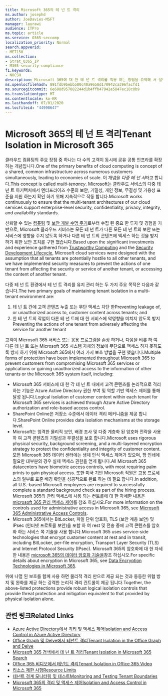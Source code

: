 ```yaml
---
title: Microsoft 365의 테 넌 트 격리
ms.author: josephd
author: JoeDavies-MSFT
manager: laurawi
audience: ITPro
ms.topic: article
ms.service: O365-seccomp
localization_priority: Normal
search.appverid:
- MET150
ms.collection:
- Strat_O365_IP
- M365-security-compliance
f1.keywords:
- NOCSH
description: Microsoft 365에 대 한 테 넌 트 격리를 적용 하는 방법을 요약해 서 설명 합니다.
ms.openlocfilehash: 891fdb9bebb500c40a9658d170942ca396facfd1
ms.sourcegitcommit: 6e608d957082244d1b4ffb47942e5847ec18c0b9
ms.translationtype: MT
ms.contentlocale: ko-KR
ms.lasthandoff: 07/01/2020
ms.locfileid: "44998647"
---
```

# <a name="tenant-isolation-in-microsoft-365"></a><span data-ttu-id="a7a31-103">Microsoft 365의 테 넌 트 격리</span><span class="sxs-lookup"><span data-stu-id="a7a31-103">Tenant Isolation in Microsoft 365</span></span>

<span data-ttu-id="a7a31-104">클라우드 컴퓨팅의 주요 장점 중 하나는 다 수의 고객이 동시에 공유 공통 인프라를 확장 하는 개념입니다.</span><span class="sxs-lookup"><span data-stu-id="a7a31-104">One of the primary benefits of cloud computing is concept of a shared, common infrastructure across numerous customers simultaneously, leading to economies of scale.</span></span> <span data-ttu-id="a7a31-105">이 개념을 *다중 테 넌 시*라고 합니다.</span><span class="sxs-lookup"><span data-stu-id="a7a31-105">This concept is called *multi-tenancy*.</span></span> <span data-ttu-id="a7a31-106">Microsoft는 클라우드 서비스의 다중 테 넌 트 아키텍처에서 엔터프라이즈 수준의 보안, 기밀성, 개인 정보, 무결성 및 가용성 표준을 지원 하는지 확인 하기 위해 지속적으로 작동 합니다.</span><span class="sxs-lookup"><span data-stu-id="a7a31-106">Microsoft works continuously to ensure that the multi-tenant architectures of our cloud services support enterprise-level security, confidentiality, privacy, integrity, and availability standards.</span></span>

<span data-ttu-id="a7a31-107">신뢰할 수 있는 [컴퓨팅](https://www.microsoft.com/trust-center) 및 [보안 개발 수명 주기](https://www.microsoft.com/securityengineering/sdl/)로부터 수집 된 중요 한 투자 및 경험을 기반으로, Microsoft 클라우드 서비스는 모든 테 넌 트가 다른 모든 테 넌 트의 보안 또는 서비스에 영향을 주지 않도록 하거나 다른 테 넌 트의 콘텐츠에 액세스 하는 것을 방지 하기 위한 보안 조치를 구현 했습니다.</span><span class="sxs-lookup"><span data-stu-id="a7a31-107">Based upon the significant investments and experience gathered from [Trustworthy Computing](https://www.microsoft.com/trust-center) and the [Security Development Lifecycle](https://www.microsoft.com/securityengineering/sdl/), Microsoft cloud services were designed with the assumption that all tenants are potentially hostile to all other tenants, and we have implemented security measures to prevent the actions of one tenant from affecting the security or service of another tenant, or accessing the content of another tenant.</span></span>

<span data-ttu-id="a7a31-108">다중 테 넌 트 환경에서 테 넌 트 격리를 유지 관리 하는 두 가지 주요 목적은 다음과 같습니다.</span><span class="sxs-lookup"><span data-stu-id="a7a31-108">The two primary goals of maintaining tenant isolation in a multi-tenant environment are:</span></span>

1.  <span data-ttu-id="a7a31-109">테 넌 트 간에 고객 콘텐츠 누출 또는 무단 액세스 차단 한</span><span class="sxs-lookup"><span data-stu-id="a7a31-109">Preventing leakage of, or unauthorized access to, customer content across tenants; and</span></span>
2.  <span data-ttu-id="a7a31-110">한 테 넌 트의 작업이 다른 테 넌 트에 대 한 서비스에 악영향을 미치지 않도록 방지</span><span class="sxs-lookup"><span data-stu-id="a7a31-110">Preventing the actions of one tenant from adversely affecting the service for another tenant</span></span>

<span data-ttu-id="a7a31-111">고객이 Microsoft 365 서비스 또는 응용 프로그램을 손상 하거나, 다음을 비롯 하 여 다른 테 넌 트 또는 Microsoft 365 시스템 자체의 정보에 무단으로 액세스 하지 못하도록 방지 하기 위해 Microsoft 365에서 여러 가지 보호 방법을 구현 했습니다.</span><span class="sxs-lookup"><span data-stu-id="a7a31-111">Multiple forms of protection have been implemented throughout Microsoft 365 to prevent customers from compromising Microsoft 365 services or applications or gaining unauthorized access to the information of other tenants or the Microsoft 365 system itself, including:</span></span>

- <span data-ttu-id="a7a31-112">Microsoft 365 서비스에 대 한 각 테 넌 트 내에서 고객 콘텐츠를 논리적으로 격리 하는 기능은 Azure Active Directory 권한 부여 및 역할 기반 액세스 제어를 통해 달성 됩니다.</span><span class="sxs-lookup"><span data-stu-id="a7a31-112">Logical isolation of customer content within each tenant for Microsoft 365 services is achieved through Azure Active Directory authorization and role-based access control.</span></span>
- <span data-ttu-id="a7a31-113">SharePoint Online은 저장소 수준에서 데이터 격리 메커니즘을 제공 합니다.</span><span class="sxs-lookup"><span data-stu-id="a7a31-113">SharePoint Online provides data isolation mechanisms at the storage level.</span></span>
- <span data-ttu-id="a7a31-114">Microsoft는 엄격한 물리적 보안, 배경 조사 및 다중 계층화 된 암호화 전략을 사용 하 여 고객 콘텐츠의 기밀성과 무결성을 보호 합니다.</span><span class="sxs-lookup"><span data-stu-id="a7a31-114">Microsoft uses rigorous physical security, background screening, and a multi-layered encryption strategy to protect the confidentiality and integrity of customer content.</span></span> <span data-ttu-id="a7a31-115">모든 Microsoft 365 데이터 센터에는 생체 인식 액세스 제어가 있으며, 팜 인쇄에 필요한 대부분의 경우 실제 액세스 권한을 얻게 됩니다.</span><span class="sxs-lookup"><span data-stu-id="a7a31-115">All Microsoft 365 datacenters have biometric access controls, with most requiring palm prints to gain physical access.</span></span> <span data-ttu-id="a7a31-116">또한 미국 기반 Microsoft 직원은 고용 프로세스의 일부로 표준 배경 확인을 성공적으로 완료 하는 데 필요 합니다.</span><span class="sxs-lookup"><span data-stu-id="a7a31-116">In addition, all U.S.-based Microsoft employees are required to successfully complete a standard background check as part of the hiring process.</span></span> <span data-ttu-id="a7a31-117">Microsoft 365의 관리 액세스에 사용 되는 컨트롤에 대 한 자세한 내용은 [microsoft 365 관리 액세스 제어](office-365-administrative-access-controls-overview.md)를 참조 하십시오.</span><span class="sxs-lookup"><span data-stu-id="a7a31-117">For more information on the controls used for administrative access in Microsoft 365, see [Microsoft 365 Administrative Access Controls](office-365-administrative-access-controls-overview.md).</span></span>
- <span data-ttu-id="a7a31-118">Microsoft 365에서는 BitLocker, 파일 단위 암호화, TLS (보안 계층 보안) 및 IPsec (인터넷 프로토콜 보안)을 포함 하 여 rest 및 전송 중에 고객 콘텐츠를 암호화 하는 서비스 쪽 기술을 사용 합니다.</span><span class="sxs-lookup"><span data-stu-id="a7a31-118">Microsoft 365 uses service-side technologies that encrypt customer content at rest and in transit, including BitLocker, per-file encryption, Transport Layer Security (TLS) and Internet Protocol Security (IPsec).</span></span> <span data-ttu-id="a7a31-119">Microsoft 365의 암호화에 대 한 자세한 내용은 [microsoft 365의 데이터 암호화 기술을](https://docs.microsoft.com/microsoft-365/compliance/office-365-encryption-in-the-microsoft-cloud-overview)참조 하십시오.</span><span class="sxs-lookup"><span data-stu-id="a7a31-119">For specific details about encryption in Microsoft 365, see [Data Encryption Technologies in Microsoft 365](https://docs.microsoft.com/microsoft-365/compliance/office-365-encryption-in-the-microsoft-cloud-overview).</span></span>

<span data-ttu-id="a7a31-120">위에 나열 된 보호를 함께 사용 하면 물리적 격리 만으로 제공 되는 것과 동등한 위협 방지 및 완화를 제공 하는 강력한 논리적 격리 컨트롤이 제공 됩니다.</span><span class="sxs-lookup"><span data-stu-id="a7a31-120">Together, the above-listed protections provide robust logical isolation controls that provide threat protection and mitigation equivalent to that provided by physical isolation alone.</span></span>

## <a name="related-links"></a><span data-ttu-id="a7a31-121">관련 링크</span><span class="sxs-lookup"><span data-stu-id="a7a31-121">Related Links</span></span>

- [<span data-ttu-id="a7a31-122">Azure Active Directory에서 격리 및 액세스 제어</span><span class="sxs-lookup"><span data-stu-id="a7a31-122">Isolation and Access Control in Azure Active Directory</span></span>](office-365-isolation-in-azure-active-directory.md)
- [<span data-ttu-id="a7a31-123">Office Graph 및 Delve에서 테넌트 격리</span><span class="sxs-lookup"><span data-stu-id="a7a31-123">Tenant Isolation in the Office Graph and Delve</span></span>](office-365-isolation-in-graph-and-delve.md)
- [<span data-ttu-id="a7a31-124">Microsoft 365 검색에서 테 넌 트 격리</span><span class="sxs-lookup"><span data-stu-id="a7a31-124">Tenant Isolation in Microsoft 365 Search</span></span>](office-365-isolation-in-office-365-search.md)
- [<span data-ttu-id="a7a31-125">Office 365 비디오에서 테넌트 격리</span><span class="sxs-lookup"><span data-stu-id="a7a31-125">Tenant Isolation in Office 365 Video</span></span>](office-365-isolation-in-office-365-video.md)
- [<span data-ttu-id="a7a31-126">리소스 제한 사항</span><span class="sxs-lookup"><span data-stu-id="a7a31-126">Resource Limits</span></span>](office-365-resource-limits.md)
- [<span data-ttu-id="a7a31-127">테넌트 경계 모니터링 및 테스트</span><span class="sxs-lookup"><span data-stu-id="a7a31-127">Monitoring and Testing Tenant Boundaries</span></span>](office-365-monitoring-and-testing.md)
- [<span data-ttu-id="a7a31-128">Microsoft 365의 격리 및 액세스 제어</span><span class="sxs-lookup"><span data-stu-id="a7a31-128">Isolation and Access Control in Microsoft 365</span></span>](office-365-isolation-in-office-365.md)
